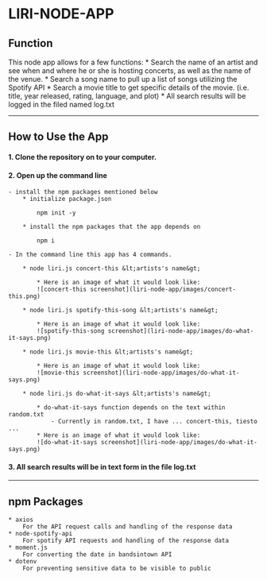 # LIRI-NODE-APP

## Function

This node app allows for a few functions: 
    * Search the name of an artist and see when and where he or she is hosting concerts, as well as the name of the venue.
    * Search a song name to pull up a list of songs utilizing the Spotify API
    * Search a movie title to get specific details of the movie. (i.e. title, year released, rating, language, and plot)
    * All search results will be logged in the filed named log.txt

---

## How to Use the App

#### 1. Clone the repository on to your computer. 

#### 2. Open up the command line

    - install the npm packages mentioned below
        * initialize package.json
        
            npm init -y

        * install the npm packages that the app depends on

            npm i

    - In the command line this app has 4 commands.

        * node liri.js concert-this &lt;artists's name&gt;

            * Here is an image of what it would look like:
            ![concert-this screenshot](liri-node-app/images/concert-this.png)

        * node liri.js spotify-this-song &lt;artists's name&gt;

            * Here is an image of what it would look like:
            ![spotify-this-song screenshot](liri-node-app/images/do-what-it-says.png)

        * node liri.js movie-this &lt;artists's name&gt;

            * Here is an image of what it would look like:
            ![movie-this screenshot](liri-node-app/images/do-what-it-says.png)

        * node liri.js do-what-it-says &lt;artists's name&gt;
        
            * do-what-it-says function depends on the text within random.txt
                - Currently in random.txt, I have ... concert-this, tiesto ...
            * Here is an image of what it would look like:
            ![do-what-it-says screenshot](liri-node-app/images/do-what-it-says.png)

#### 3. All search results will be in text form in the file log.txt

---

## npm Packages

    * axios
        For the API request calls and handling of the response data
    * node-spotify-api
        For spotify API requests and handling of the response data
    * moment.js
        For converting the date in bandsintown API
    * dotenv
        For preventing sensitive data to be visible to public

